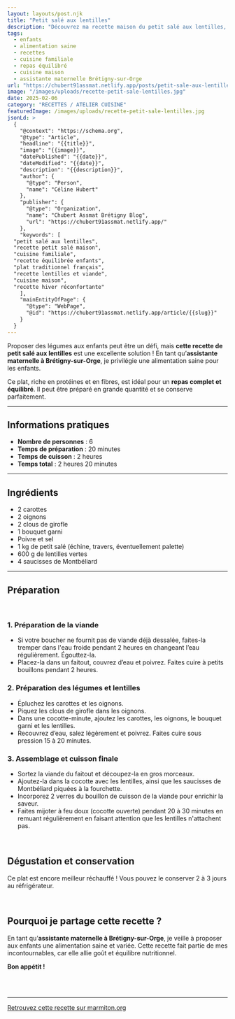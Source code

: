 ```yaml
---
layout: layouts/post.njk
title: "Petit salé aux lentilles"
description: "Découvrez ma recette maison du petit salé aux lentilles, un plat équilibré qui plaît aux enfants. Préparé avec des ingrédients sains, il est idéal pour un repas familial."
tags: 
  - enfants
  - alimentation saine
  - recettes
  - cuisine familiale
  - repas équilibré
  - cuisine maison
  - assistante maternelle Brétigny-sur-Orge
url: "https://chubert91assmat.netlify.app/posts/petit-sale-aux-lentilles"
image: "/images/uploads/recette-petit-sale-lentilles.jpg"
date: 2025-02-06
category: "RECETTES / ATELIER CUISINE"
featuredImage: /images/uploads/recette-petit-sale-lentilles.jpg
jsonLd: >
  {
    "@context": "https://schema.org",
    "@type": "Article",
    "headline": "{{title}}",
    "image": "{{image}}",
    "datePublished": "{{date}}",
    "dateModified": "{{date}}",
    "description": "{{description}}",
    "author": {
      "@type": "Person",
      "name": "Céline Hubert"
    },
    "publisher": {
      "@type": "Organization",
      "name": "Chubert Assmat Brétigny Blog",
      "url": "https://chubert91assmat.netlify.app/"
    },
    "keywords": [
  "petit salé aux lentilles", 
  "recette petit salé maison", 
  "cuisine familiale", 
  "recette équilibrée enfants", 
  "plat traditionnel français", 
  "recette lentilles et viande", 
  "cuisine maison", 
  "recette hiver réconfortante"
    ],
    "mainEntityOfPage": {
      "@type": "WebPage",
      "@id": "https://chubert91assmat.netlify.app/article/{{slug}}"
    }
  }
---
```


Proposer des légumes aux enfants peut être un défi, mais **cette recette de petit salé aux lentilles** est une excellente solution ! En tant qu’**assistante maternelle à Brétigny-sur-Orge**, je privilégie une alimentation saine pour les enfants.  

Ce plat, riche en protéines et en fibres, est idéal pour un **repas complet et équilibré**. Il peut être préparé en grande quantité et se conserve parfaitement.  

---


## **Informations pratiques**  

- **Nombre de personnes** : 6  
- **Temps de préparation** : 20 minutes  
- **Temps de cuisson** : 2 heures  
- **Temps total** : 2 heures 20 minutes  

---

## **Ingrédients**  

- 2 carottes  
- 2 oignons  
- 2 clous de girofle  
- 1 bouquet garni  
- Poivre et sel  
- 1 kg de petit salé (échine, travers, éventuellement palette)  
- 600 g de lentilles vertes  
- 4 saucisses de Montbéliard  

---

## **Préparation**  

<br>

### **1. Préparation de la viande**  
- Si votre boucher ne fournit pas de viande déjà dessalée, faites-la tremper dans l'eau froide pendant 2 heures en changeant l’eau régulièrement. Égouttez-la.  
- Placez-la dans un faitout, couvrez d’eau et poivrez. Faites cuire à petits bouillons pendant 2 heures.  


### **2. Préparation des légumes et lentilles**  
- Épluchez les carottes et les oignons.  
- Piquez les clous de girofle dans les oignons.  
- Dans une cocotte-minute, ajoutez les carottes, les oignons, le bouquet garni et les lentilles.  
- Recouvrez d’eau, salez légèrement et poivrez. Faites cuire sous pression 15 à 20 minutes.  


### **3. Assemblage et cuisson finale**  
- Sortez la viande du faitout et découpez-la en gros morceaux.  
- Ajoutez-la dans la cocotte avec les lentilles, ainsi que les saucisses de Montbéliard piquées à la fourchette.  
- Incorporez 2 verres du bouillon de cuisson de la viande pour enrichir la saveur.  
- Faites mijoter à feu doux (cocotte ouverte) pendant 20 à 30 minutes en remuant régulièrement en faisant attention que les lentilles n'attachent pas.  

<br>
 
## **Dégustation et conservation**  

Ce plat est encore meilleur réchauffé ! Vous pouvez le conserver 2 à 3 jours au réfrigérateur.  

<br>

## **Pourquoi je partage cette recette ?**  

En tant qu’**assistante maternelle à Brétigny-sur-Orge**, je veille à proposer aux enfants une alimentation saine et variée. Cette recette fait partie de mes incontournables, car elle allie goût et équilibre nutritionnel.  

**Bon appétit !**

<br><br>

---

<a href="https://www.marmiton.org/recettes/recette_petit-sale-aux-lentilles_19044.aspx" target="_blank" rel="noopener noreferrer" class="styled-link-article">
    Retrouvez cette recette sur marmiton.org
</a>






